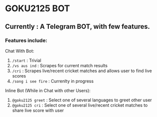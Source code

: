 # GOKU2125 BOT

## Currently : A Telegram BOT, with few features.

### Features include:

Chat With Bot:

1. `/start` : Trivial
2. `/vs aus ind` : Scrapes for current match results
3. `/cri` : Scrapes live/recent cricket matches and allows user to find live scores
4. `/song i see fire` : Currenlty in progress

Inline Bot (While in Chat with other Users):

1. `@goku2125 greet` : Select one of several languages to greet other user
2. `@goku2125 cri` : Select one of several live/recent cricket matches to share live score with user